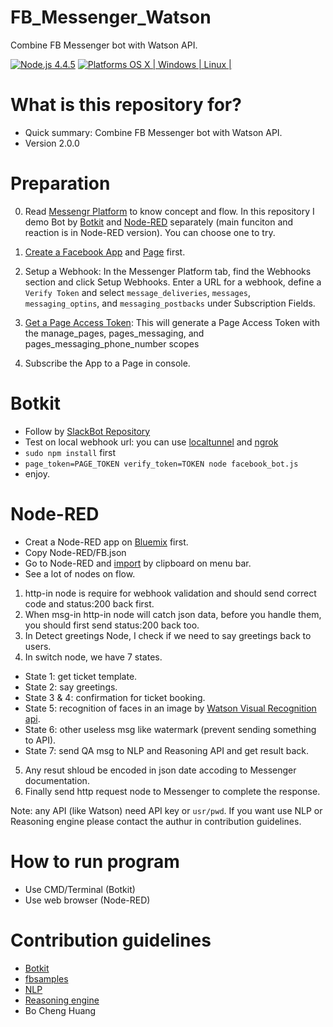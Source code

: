 # FB_Messenger_Watson
Combine FB Messenger bot with Watson API.

[![Node.js 4.4.5](https://img.shields.io/badge/Node.js-4.4.5-orange.svg)](https://nodejs.org/en/)
[![Platforms OS X | Windows | Linux |](https://img.shields.io/badge/Platforms-OS%20X%20%7C%20Windows%20%7C%20Linux%20-lightgray.svg)](https://nodejs.org/en/)

# What is this repository for? ###

* Quick summary: Combine FB Messenger bot with Watson API.
* Version 2.0.0

# Preparation ###

0. Read [Messengr Platform](https://developers.facebook.com/docs/messenger-platform/product-overview/setup) to know concept and flow. In this repository I demo Bot by [Botkit](https://github.com/howdyai/botkit) and [Node-RED](http://nodered.org/) separately (main funciton and reaction is in Node-RED version). You can choose one to try.

1. [Create a Facebook App](https://developers.facebook.com/quickstarts/?platform=web) and [Page](https://www.facebook.com/pages/create/) first.

2. Setup a Webhook: In the Messenger Platform tab, find the Webhooks section and click Setup Webhooks. Enter a URL for a webhook, define a `Verify Token` and select `message_deliveries`, `messages`, `messaging_optins`, and `messaging_postbacks` under Subscription Fields.

3. [Get a Page Access Token](https://developers.facebook.com/quickstarts/?platform=web): This will generate a Page Access Token with the manage_pages, pages_messaging, and pages_messaging_phone_number scopes

4. Subscribe the App to a Page in console.

# Botkit ###

* Follow by [SlackBot Repository](https://github.com/BoChengHuang/SlackBot_Watson)
* Test on local webhook url: you can use [localtunnel](https://localtunnel.github.io/www/) and [ngrok](https://ngrok.com)
* `sudo npm install` first 
* `page_token=PAGE_TOKEN verify_token=TOKEN node facebook_bot.js`
* enjoy.

# Node-RED ###

* Creat a Node-RED app on [Bluemix](https://console.ng.bluemix.net/docs/starters/Node-RED/nodered.html#nodered) first.
* Copy Node-RED/FB.json
* Go to Node-RED and [import](http://developers.sensetecnic.com/article/how-to-import-a-node-red-flow/) by clipboard on menu bar.
* See a lot of nodes on flow.

1. http-in node is require for webhook validation and should send correct code and status:200 back first.
2. When msg-in http-in node will catch json data, before you handle them, you should first send status:200 back too.
3. In Detect greetings Node, I check if we need to say greetings back to users.
4. In switch node, we have 7 states.
  * State 1: get ticket template.
  * State 2: say greetings.
  * State 3 & 4: confirmation for ticket booking.
  * State 5: recognition of faces in an image by [Watson Visual Recognition api](https://www.ibm.com/watson/developercloud/doc/visual-recognition/).
  * State 6: other useless msg like watermark (prevent sending something to API).
  * State 7: send QA msg to NLP and Reasoning API and get result back.
5. Any resut shloud be encoded in json date accoding to Messenger documentation.
6. Finally send http request node to Messenger to complete the response.

Note: any API (like Watson) need API key or `usr/pwd`. If you want use NLP or Reasoning engine please contact the authur in contribution guidelines.

# How to run program ###
* Use CMD/Terminal (Botkit)
* Use web browser (Node-RED)

# Contribution guidelines ###
* [Botkit](https://github.com/howdyai/botkit)
* [fbsamples](https://github.com/fbsamples/messenger-platform-samples)
* [NLP](https://github.com/jarwow)
* [Reasoning engine](https://github.com/jimmyliao)
* Bo Cheng Huang

